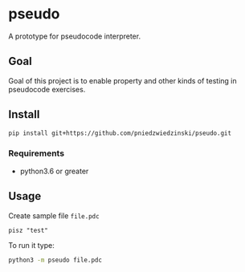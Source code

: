 # pseudo

A prototype for pseudocode interpreter.

## Goal

Goal of this project is to enable property and other kinds of testing in pseudocode exercises.

## Install

```bash
pip install git+https://github.com/pniedzwiedzinski/pseudo.git
```

### Requirements

- python3.6 or greater

## Usage

Create sample file `file.pdc`

```
pisz "test"
```

To run it type:

```bash
python3 -m pseudo file.pdc
```
